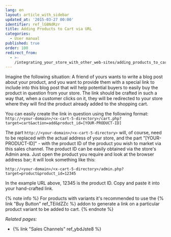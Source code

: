 ```yaml
---
lang: en
layout: article_with_sidebar
updated_at: '2015-03-27 00:00'
identifier: ref_lG8NdRzr
title: Adding Products to Cart via URL
categories:
  - User manual
published: true
order: 100
redirect_from:
  - >-
    /integrating_your_store_with_other_web-sites/adding_products_to_cart_via_url.html
---
```

Imagine the following situation: A friend of yours wants to write a blog post about your product, and you want to provide them with a special link to include into this blog post that will help potential buyers to easily buy the product in question from your store. The link should be crafted in such a way that, when a customer clicks on it, they will be redirected to your store where they will find the product already added to the shopping cart.

You can easily create the link in question using the following format:
`http://<your-domain>/<x-cart-5-directory>/cart.php?target=cart&action=add&product_id=[YOUR-PRODUCT-ID]`

The part `http://<your-domain>/<x-cart-5-directory>` will, of course, need to be replaced with the actual address of your store, and the part "[YOUR-PRODUCT-ID]" - with the product ID of the product you wish to market via this sales channel. The product ID can be easily obtained via the store's Admin area. Just open the product you require and look at the browser address bar; it will look something like this:

`http://<your-domain>/<x-cart-5-directory>/admin.php?target=product&product_id=12345`

In the example URL above, 12345 is the product ID. Copy and paste it into your hand-crafted link.

{% note info %}
For products with variants it's recommended to use the {% link "Buy Button" ref_TEiIdZZc %} addon to generate a link on a particular product variant to be added to cart.
{% endnote %}


_Related pages:_

   * {% link "Sales Channels" ref_ybdJste8 %}
